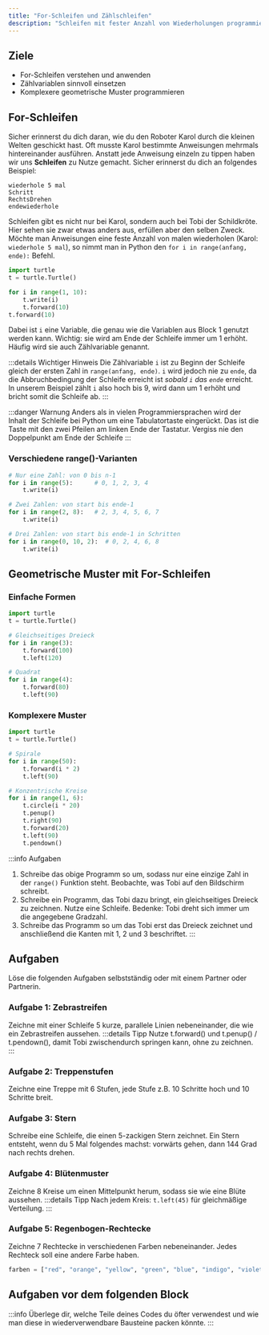 ```yaml
---
title: "For-Schleifen und Zählschleifen"
description: "Schleifen mit fester Anzahl von Wiederholungen programmieren und komplexere Muster zeichnen."
---
```


## Ziele
- For-Schleifen verstehen und anwenden
- Zählvariablen sinnvoll einsetzen
- Komplexere geometrische Muster programmieren

## For-Schleifen

Sicher erinnerst du dich daran, wie du den Roboter Karol durch die kleinen Welten geschickt hast. Oft musste Karol bestimmte Anweisungen mehrmals hintereinander ausführen. Anstatt jede Anweisung einzeln zu tippen haben wir uns **Schleifen** zu Nutze gemacht. Sicher erinnerst du dich an folgendes Beispiel:

```
wiederhole 5 mal 
Schritt
RechtsDrehen
endewiederhole
```

Schleifen gibt es nicht nur bei Karol, sondern auch bei Tobi der Schildkröte. Hier sehen sie zwar etwas anders aus, erfüllen aber den selben Zweck. Möchte man Anweisungen eine feste Anzahl von malen wiederholen (Karol: `wiederhole 5 mal`), so nimmt man in Python den `for i in range(anfang, ende):` Befehl.

```python
import turtle
t = turtle.Turtle()

for i in range(1, 10):
    t.write(i)
    t.forward(10)
t.forward(10)
```

Dabei ist `i` eine Variable, die genau wie die Variablen aus Block 1 genutzt werden kann. Wichtig: sie wird am Ende der Schleife immer um 1 erhöht. Häufig wird sie auch Zählvariable genannt.

:::details Wichtiger Hinweis
Die Zählvariable `i` ist zu Beginn der Schleife gleich der ersten Zahl in `range(anfang, ende)`. `i` wird jedoch nie zu `ende`, da die Abbruchbedingung der Schleife erreicht ist *sobald `i` das `ende`* erreicht. In unserem Beispiel zählt `i` also hoch bis 9, wird dann um 1 erhöht und bricht somit die Schleife ab.
:::

:::danger Warnung
Anders als in vielen Programmiersprachen wird der Inhalt der Schleife bei Python um eine Tabulatortaste eingerückt. Das ist die Taste mit den zwei Pfeilen am linken Ende der Tastatur.
Vergiss nie den Doppelpunkt am Ende der Schleife
:::

### Verschiedene range()-Varianten

```python
# Nur eine Zahl: von 0 bis n-1
for i in range(5):      # 0, 1, 2, 3, 4
    t.write(i)

# Zwei Zahlen: von start bis ende-1  
for i in range(2, 8):   # 2, 3, 4, 5, 6, 7
    t.write(i)

# Drei Zahlen: von start bis ende-1 in Schritten
for i in range(0, 10, 2):  # 0, 2, 4, 6, 8
    t.write(i)
```

## Geometrische Muster mit For-Schleifen

### Einfache Formen
```python
import turtle
t = turtle.Turtle()

# Gleichseitiges Dreieck
for i in range(3):
    t.forward(100)
    t.left(120)

# Quadrat  
for i in range(4):
    t.forward(80)
    t.left(90)
```

### Komplexere Muster
```python
import turtle
t = turtle.Turtle()

# Spirale
for i in range(50):
    t.forward(i * 2)
    t.left(90)

# Konzentrische Kreise
for i in range(1, 6):
    t.circle(i * 20)
    t.penup()
    t.right(90)
    t.forward(20)
    t.left(90)
    t.pendown()
```

:::info Aufgaben
1. Schreibe das obige Programm so um, sodass nur eine einzige Zahl in der `range()` Funktion steht. Beobachte, was Tobi auf den Bildschirm schreibt.
2. Schreibe ein Programm, das Tobi dazu bringt, ein gleichseitiges Dreieck zu zeichnen. Nutze eine Schleife. Bedenke: Tobi dreht sich immer um die angegebene Gradzahl.
3. Schreibe das Programm so um das Tobi erst das Dreieck zeichnet und anschließend die Kanten mit 1, 2 und 3 beschriftet.
:::

## Aufgaben

Löse die folgenden Aufgaben selbstständig oder mit einem Partner oder Partnerin.

### Aufgabe 1: Zebrastreifen
Zeichne mit einer Schleife 5 kurze, parallele Linien nebeneinander, die wie ein Zebrastreifen aussehen.
:::details Tipp
Nutze t.forward() und t.penup() / t.pendown(), damit Tobi zwischendurch springen kann, ohne zu zeichnen.
:::

### Aufgabe 2: Treppenstufen
Zeichne eine Treppe mit 6 Stufen, jede Stufe z.B. 10 Schritte hoch und 10 Schritte breit.

### Aufgabe 3: Stern
Schreibe eine Schleife, die einen 5-zackigen Stern zeichnet. Ein Stern entsteht, wenn du 5 Mal folgendes machst: vorwärts gehen, dann 144 Grad nach rechts drehen.

### Aufgabe 4: Blütenmuster
Zeichne 8 Kreise um einen Mittelpunkt herum, sodass sie wie eine Blüte aussehen.
:::details Tipp
Nach jedem Kreis: `t.left(45)` für gleichmäßige Verteilung.
:::

### Aufgabe 5: Regenbogen-Rechtecke
Zeichne 7 Rechtecke in verschiedenen Farben nebeneinander. Jedes Rechteck soll eine andere Farbe haben.

```python
farben = ["red", "orange", "yellow", "green", "blue", "indigo", "violet"]
```

## Aufgaben vor dem folgenden Block
:::info 
Überlege dir, welche Teile deines Codes du öfter verwendest und wie man diese in wiederverwendbare Bausteine packen könnte.
:::
